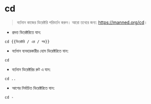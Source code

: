 # cd

> বর্তমান কাজের ডিরেক্টরি পরিবর্তন করুন।
> আরো তথ্যের জন্য: <https://manned.org/cd>।

- প্রদত্ত ডিরেক্টরিতে যান:

`cd {{ডিরেক্টরি / এর / পথ}}`

- বর্তমান ব্যবহারকারীর হোম ডিরেক্টরিতে যান:

`cd`

- বর্তমান ডিরেক্টরির রুট এ যান:

`cd ..`

- আগের নির্বাচিত ডিরেক্টরিতে যান:

`cd -`
